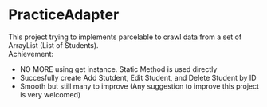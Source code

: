 # PracticeAdapter

This project trying to implements parcelable to crawl data from a set of ArrayList (List of Students).
<br>
Achievement:
- NO MORE using get instance. Static Method is used directly
- Succesfully create Add Stutdent, Edit Student, and Delete Student by ID
- Smooth but still many to improve (Any suggestion to improve this project is very welcomed)
